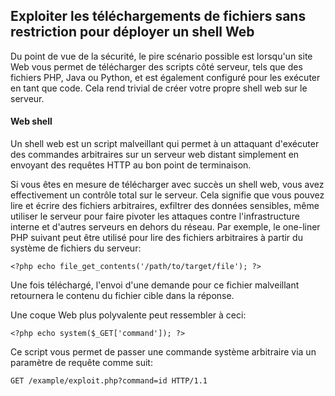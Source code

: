 Exploiter les téléchargements de fichiers sans restriction pour déployer un shell Web
-------------------------------------------------------------------------------------

Du point de vue de la sécurité, le pire scénario possible est lorsqu'un site Web vous permet de télécharger des scripts côté serveur, tels que des fichiers PHP, Java ou Python, et est également configuré pour les exécuter en tant que code. Cela rend trivial de créer votre propre shell web sur le serveur.

#### Web shell

Un shell web est un script malveillant qui permet à un attaquant d'exécuter des commandes arbitraires sur un serveur web distant simplement en envoyant des requêtes HTTP au bon point de terminaison.

Si vous êtes en mesure de télécharger avec succès un shell web, vous avez effectivement un contrôle total sur le serveur. Cela signifie que vous pouvez lire et écrire des fichiers arbitraires, exfiltrer des données sensibles, même utiliser le serveur pour faire pivoter les attaques contre l'infrastructure interne et d'autres serveurs en dehors du réseau. Par exemple, le one-liner PHP suivant peut être utilisé pour lire des fichiers arbitraires à partir du système de fichiers du serveur:

`<?php echo file_get_contents('/path/to/target/file'); ?>`

Une fois téléchargé, l'envoi d'une demande pour ce fichier malveillant retournera le contenu du fichier cible dans la réponse.

Une coque Web plus polyvalente peut ressembler à ceci:

`<?php echo system($_GET['command']); ?>`

Ce script vous permet de passer une commande système arbitraire via un paramètre de requête comme suit:

`GET /example/exploit.php?command=id HTTP/1.1`
